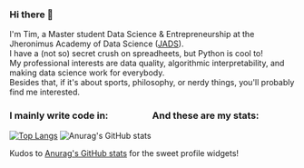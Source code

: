 ### Hi there 👋
I'm Tim, a Master student Data Science & Entrepreneurship at the Jheronimus Academy of Data Science ([JADS](https://www.jads.nl/)).  
I have a (not so) secret crush on spreadheets, but Python is cool to!  
My professional interests are data quality, algorithmic interpretability, and making data science work for everybody.  
Besides that, if it's about sports, philosophy, or nerdy things, you'll probably find me interested.


### I mainly write code in:&nbsp;&nbsp;&nbsp;&nbsp;&nbsp;&nbsp;&nbsp;&nbsp;&nbsp;&nbsp;&nbsp;&nbsp;&nbsp;&nbsp;&nbsp;&nbsp;&nbsp;&nbsp;&nbsp;&nbsp;And these are my stats:
[![Top Langs](https://github-readme-stats.vercel.app/api/top-langs/?username=pjjongenelen&langs_count=5)](https://github.com/anuraghazra/github-readme-stats) ![Anurag's GitHub stats](https://github-readme-stats.vercel.app/api?username=pjjongenelen&show_icons=true&theme=radical)

Kudos to [Anurag's GitHub stats](https://github.com/anuraghazra/github-readme-stats) for the sweet profile widgets!
